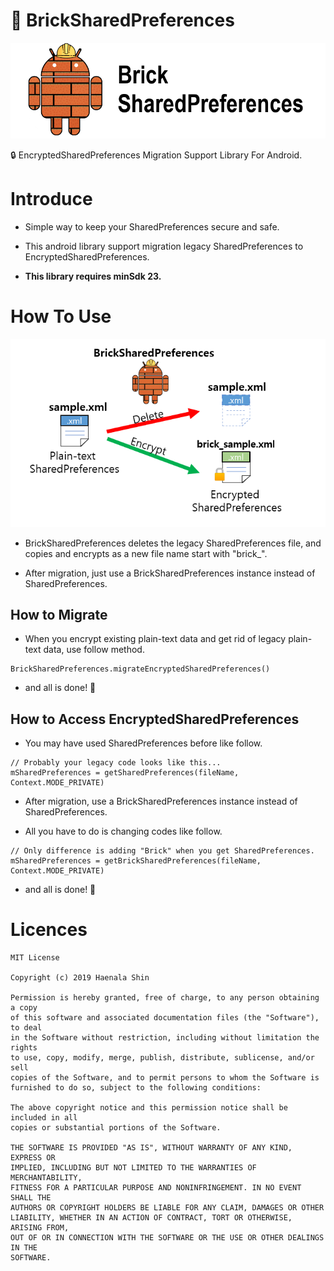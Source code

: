 🧱 BrickSharedPreferences
===================================

![BrickSharedPreferences](brick_title.png)

🔒 EncryptedSharedPreferences Migration Support Library For Android.

# Introduce

- Simple way to keep your SharedPreferences secure and safe.

- This android library support migration legacy SharedPreferences to EncryptedSharedPreferences.

- **This library requires minSdk 23.**

# How To Use

![How it works](how_it_works.PNG)

- BrickSharedPreferences deletes the legacy SharedPreferences file, and copies and encrypts as a new file name start with  "brick_".

- After migration, just use a BrickSharedPreferences instance instead of SharedPreferences. 


## How to Migrate

- When you encrypt existing plain-text data and get rid of legacy plain-text data, use follow method.
```
BrickSharedPreferences.migrateEncryptedSharedPreferences()
```
- and all is done! 🎉

## How to Access EncryptedSharedPreferences

- You may have used SharedPreferences before like follow.
```
// Probably your legacy code looks like this...
mSharedPreferences = getSharedPreferences(fileName, Context.MODE_PRIVATE)
```
- After migration, use a BrickSharedPreferences instance instead of SharedPreferences.

- All you have to do is changing codes like follow.  

```
// Only difference is adding "Brick" when you get SharedPreferences. 
mSharedPreferences = getBrickSharedPreferences(fileName, Context.MODE_PRIVATE)
```
- and all is done! 🎉


# Licences

```
MIT License

Copyright (c) 2019 Haenala Shin

Permission is hereby granted, free of charge, to any person obtaining a copy
of this software and associated documentation files (the "Software"), to deal
in the Software without restriction, including without limitation the rights
to use, copy, modify, merge, publish, distribute, sublicense, and/or sell
copies of the Software, and to permit persons to whom the Software is
furnished to do so, subject to the following conditions:

The above copyright notice and this permission notice shall be included in all
copies or substantial portions of the Software.

THE SOFTWARE IS PROVIDED "AS IS", WITHOUT WARRANTY OF ANY KIND, EXPRESS OR
IMPLIED, INCLUDING BUT NOT LIMITED TO THE WARRANTIES OF MERCHANTABILITY,
FITNESS FOR A PARTICULAR PURPOSE AND NONINFRINGEMENT. IN NO EVENT SHALL THE
AUTHORS OR COPYRIGHT HOLDERS BE LIABLE FOR ANY CLAIM, DAMAGES OR OTHER
LIABILITY, WHETHER IN AN ACTION OF CONTRACT, TORT OR OTHERWISE, ARISING FROM,
OUT OF OR IN CONNECTION WITH THE SOFTWARE OR THE USE OR OTHER DEALINGS IN THE
SOFTWARE.

```
